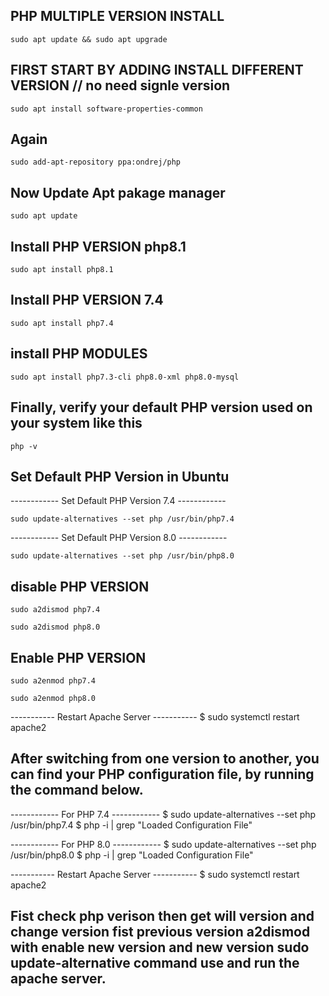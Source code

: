 ## PHP MULTIPLE VERSION INSTALL
```
sudo apt update && sudo apt upgrade
```
## FIRST START BY ADDING INSTALL DIFFERENT VERSION  // no need signle version
```
sudo apt install software-properties-common
```
## Again 
```
sudo add-apt-repository ppa:ondrej/php
```

## Now Update Apt pakage manager
```
sudo apt update 
```
## Install PHP VERSION php8.1
```
sudo apt install php8.1 
```
## Install PHP VERSION 7.4
```
sudo apt install php7.4
```

##  install PHP MODULES
```
sudo apt install php7.3-cli php8.0-xml php8.0-mysql
```

## Finally, verify your default PHP version used on your system like this
```
php -v 
```

## Set Default PHP Version in Ubuntu

------------ Set Default PHP Version 7.4 ------------
```
sudo update-alternatives --set php /usr/bin/php7.4
```

------------ Set Default PHP Version 8.0 ------------
```
sudo update-alternatives --set php /usr/bin/php8.0
```

## disable PHP VERSION
```
sudo a2dismod php7.4
```

```
sudo a2dismod php8.0
```

## Enable PHP VERSION
```
sudo a2enmod php7.4
```
```
sudo a2enmod php8.0
```
----------- Restart Apache Server ----------- 
$ sudo systemctl restart apache2

## After switching from one version to another, you can find your PHP configuration file, by running the command below.

------------ For PHP 7.4 ------------
$ sudo update-alternatives --set php /usr/bin/php7.4
$ php -i | grep "Loaded Configuration File"

------------ For PHP 8.0 ------------
$ sudo update-alternatives --set php /usr/bin/php8.0
$ php -i | grep "Loaded Configuration File"

----------- Restart Apache Server ----------- 
$ sudo systemctl restart apache2


## Fist check php verison then get will version and change version fist previous version a2dismod with enable new version and new version sudo update-alternative command use and run the apache server.


